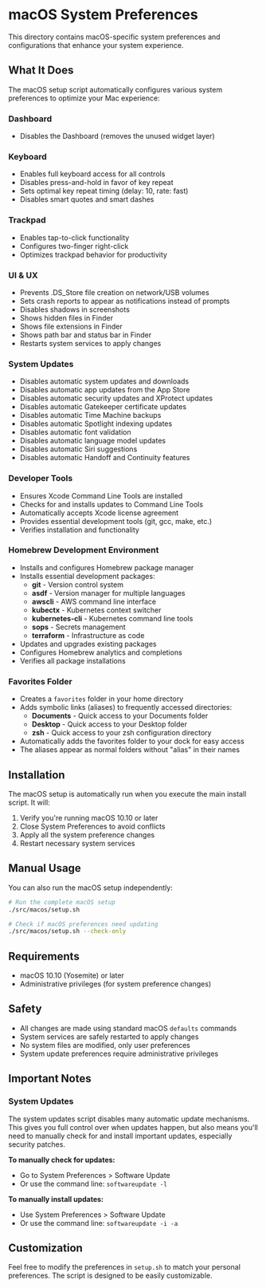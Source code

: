 # macOS System Preferences

This directory contains macOS-specific system preferences and configurations that enhance your system experience.

## What It Does

The macOS setup script automatically configures various system preferences to optimize your Mac experience:

### Dashboard
- Disables the Dashboard (removes the unused widget layer)

### Keyboard
- Enables full keyboard access for all controls
- Disables press-and-hold in favor of key repeat
- Sets optimal key repeat timing (delay: 10, rate: fast)
- Disables smart quotes and smart dashes

### Trackpad
- Enables tap-to-click functionality
- Configures two-finger right-click
- Optimizes trackpad behavior for productivity

### UI & UX
- Prevents .DS_Store file creation on network/USB volumes
- Sets crash reports to appear as notifications instead of prompts
- Disables shadows in screenshots
- Shows hidden files in Finder
- Shows file extensions in Finder
- Shows path bar and status bar in Finder
- Restarts system services to apply changes

### System Updates
- Disables automatic system updates and downloads
- Disables automatic app updates from the App Store
- Disables automatic security updates and XProtect updates
- Disables automatic Gatekeeper certificate updates
- Disables automatic Time Machine backups
- Disables automatic Spotlight indexing updates
- Disables automatic font validation
- Disables automatic language model updates
- Disables automatic Siri suggestions
- Disables automatic Handoff and Continuity features

### Developer Tools
- Ensures Xcode Command Line Tools are installed
- Checks for and installs updates to Command Line Tools
- Automatically accepts Xcode license agreement
- Provides essential development tools (git, gcc, make, etc.)
- Verifies installation and functionality

### Homebrew Development Environment
- Installs and configures Homebrew package manager
- Installs essential development packages:
  - **git** - Version control system
  - **asdf** - Version manager for multiple languages
  - **awscli** - AWS command line interface
  - **kubectx** - Kubernetes context switcher
  - **kubernetes-cli** - Kubernetes command line tools
  - **sops** - Secrets management
  - **terraform** - Infrastructure as code
- Updates and upgrades existing packages
- Configures Homebrew analytics and completions
- Verifies all package installations

### Favorites Folder
- Creates a `favorites` folder in your home directory
- Adds symbolic links (aliases) to frequently accessed directories:
  - **Documents** - Quick access to your Documents folder
  - **Desktop** - Quick access to your Desktop folder
  - **zsh** - Quick access to your zsh configuration directory
- Automatically adds the favorites folder to your dock for easy access
- The aliases appear as normal folders without "alias" in their names

## Installation

The macOS setup is automatically run when you execute the main install script. It will:

1. Verify you're running macOS 10.10 or later
2. Close System Preferences to avoid conflicts
3. Apply all the system preference changes
4. Restart necessary system services

## Manual Usage

You can also run the macOS setup independently:

```bash
# Run the complete macOS setup
./src/macos/setup.sh

# Check if macOS preferences need updating
./src/macos/setup.sh --check-only
```

## Requirements

- macOS 10.10 (Yosemite) or later
- Administrative privileges (for system preference changes)

## Safety

- All changes are made using standard macOS `defaults` commands
- System services are safely restarted to apply changes
- No system files are modified, only user preferences
- System update preferences require administrative privileges

## Important Notes

### System Updates
The system updates script disables many automatic update mechanisms. This gives you full control over when updates happen, but also means you'll need to manually check for and install important updates, especially security patches.

**To manually check for updates:**
- Go to System Preferences > Software Update
- Or use the command line: `softwareupdate -l`

**To manually install updates:**
- Use System Preferences > Software Update
- Or use the command line: `softwareupdate -i -a`

## Customization

Feel free to modify the preferences in `setup.sh` to match your personal preferences. The script is designed to be easily customizable.
